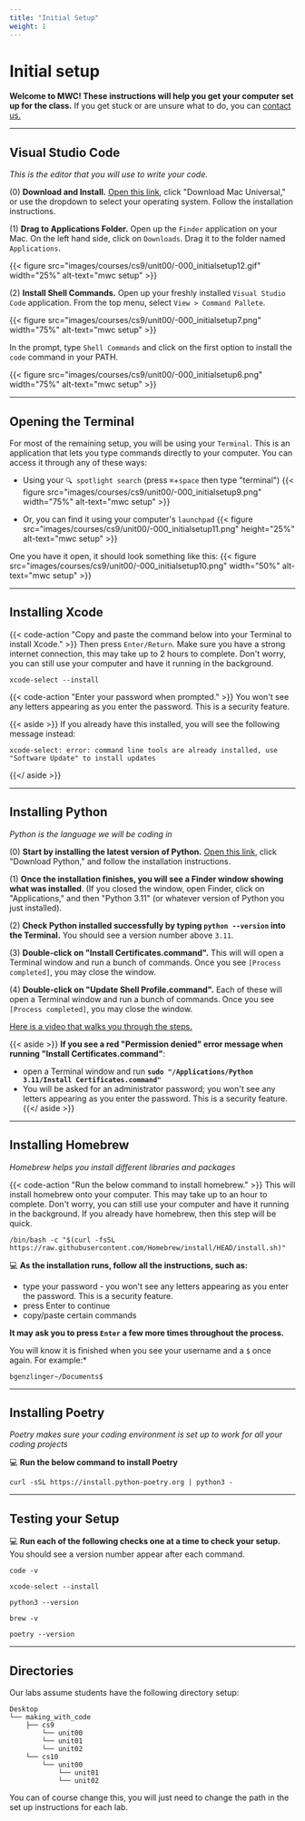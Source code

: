 ```yaml
---
title: "Initial Setup"
weight: 1
---
```


# Initial setup

**Welcome to MWC! These instructions will help you get your computer set up for the class.**
If you get stuck or are unsure what to do, you can [contact us.](contact.md)


<!-- ## Github

Github is a hosting service for code. It allows users to collaborate on projects and track versions of their code over time. We will be using Github to distribute code to students and for students to submit their work.

{{< code-action >}}
**Sign up for a Github account by going to [this](https://github.com/signup?ref_cta=Sign+up&ref_loc=header+logged+out&ref_page=%2F&source=header-home) link.**

{{< figure src="https://github.githubassets.com/images/modules/logos_page/Octocat.png" width="25%" alt-text="Python Turtle Graphics" >}}
- Be sure to use your ISF student email.
- You will be asked to create a Github username. Do NOT use your student ID number and make sure it is school appropriate.  

{{< youtube "GmiNDSIuxZQ" >}} -->



---
## Visual Studio Code
*This is the editor that you will use to write your code.*

(0) **Download and Install.** [Open this link](https://code.visualstudio.com/), click "Download Mac Universal," or use the dropdown to select your operating system. Follow the installation instructions.

(1) **Drag to Applications Folder.** Open up the `Finder` application on your Mac. On the left hand side, click on `Downloads`.  Drag it to the folder named `Applications`.

{{< figure src="images/courses/cs9/unit00/-000_initialsetup12.gif" width="25%" alt-text="mwc setup" >}}

(2) **Install Shell Commands.** Open up your freshly installed `Visual Studio Code` application. From the top menu, select `View > Command Pallete`. 

{{< figure src="images/courses/cs9/unit00/-000_initialsetup7.png" width="75%" alt-text="mwc setup" >}}

In the prompt, type `Shell Commands` and click on the first option to install the `code` command in your PATH.

{{< figure src="images/courses/cs9/unit00/-000_initialsetup6.png" width="75%" alt-text="mwc setup" >}}

---

## Opening the Terminal

For most of the remaining setup, you will be using your `Terminal`. This is an application that lets you type commands directly to your computer. You can access it through any of these ways:

- Using your `🔍 spotlight search` (press `⌘`+`space` then type "terminal")
{{< figure src="images/courses/cs9/unit00/-000_initialsetup9.png" width="75%" alt-text="mwc setup" >}}

- Or, you can find it using your computer's `launchpad`
{{< figure src="images/courses/cs9/unit00/-000_initialsetup11.png" height="25%" alt-text="mwc setup" >}}


One you have it open, it should look something like this:
{{< figure src="images/courses/cs9/unit00/-000_initialsetup10.png" width="50%" alt-text="mwc setup" >}}

---
 
## Installing Xcode

{{< code-action "Copy and paste the command below into your Terminal to install Xcode." >}} Then press `Enter/Return`. Make sure you have a strong internet connection, this may take up to 2 hours to complete. Don't worry, you can still use your computer and have it running in the background. 

```shell
xcode-select --install
```


{{< code-action "Enter your password when prompted." >}} You won't see any letters appearing as you enter the password. This is a security feature.

{{< aside >}}
If you already have this installed, you will see the following message instead:
```shell
xcode-select: error: command line tools are already installed, use "Software Update" to install updates
```
{{</ aside >}}

---

## Installing Python
*Python is the language we will be coding in*

(0) **Start by installing the latest version of Python.** [Open this link](https://www.python.org/downloads/), click "Download Python," and follow the installation instructions.


(1) **Once the installation finishes, you will see a Finder window showing what was installed**.
(If you closed the window, open Finder, click on "Applications," and then "Python 3.11" (or whatever version of Python you just installed).


(2) **Check Python installed successfully by typing `python --version` into the Terminal.** You should see a version number above `3.11`.

(3) **Double-click on "Install Certificates.command".** This will will open a Terminal window and run a bunch of commands. Once you see `[Process completed]`, you may close the window.

(4) **Double-click on "Update Shell Profile.command".** Each of these will open a Terminal window and run a bunch of commands. Once you see `[Process completed]`, you may close the window.

[Here is a video that walks you through the steps.](https://youtu.be/OiCiOgeyaWA)


{{< aside >}}
**If you see a red "Permission denied" error message when running "Install Certificates.command"**:
- open a Terminal window and run **`sudo "/Applications/Python 3.11/Install Certificates.command"`**
- You will be asked for an administrator password; you won't see any letters appearing as you enter the password. This is a security feature.
{{</ aside >}}

<!-- {{< youtube "OiCiOgeyaWA" >}} -->

---

## Installing Homebrew
*Homebrew helps you install different libraries and packages*

{{< code-action "Run the below command to install homebrew." >}} This will install homebrew onto your computer. This may take up to an hour to complete. Don't worry, you can still use your computer and have it running in the background. If you already have homebrew, then this step will be quick.

```shell
/bin/bash -c "$(curl -fsSL https://raw.githubusercontent.com/Homebrew/install/HEAD/install.sh)"
```
💻 **As the installation runs, follow all the instructions, such as:**
- type your password - you won't see any letters appearing as you enter the password. This is a security feature.
- press Enter to continue
- copy/paste certain commands

**It may ask you to press `Enter` a few more times throughout the process.**

You will know it is finished when you see your username and a `$` once again. For example:*
```shell
bgenzlinger~/Documents$
```

---


## Installing Poetry
*Poetry makes sure your coding environment is set up to work for all your coding projects*

💻 **Run the below command to install Poetry**
```shell
curl -sSL https://install.python-poetry.org | python3 -

```

---

<!-- {{< code-action "Run the below command to install the Github CLI." >}}
```shell
brew install gh
```
{{< code-action "Run the below command to authorize." >}} This will take you through a few prompts to log in to your github account.
```shell
gh auth login
```

**You will be asked the following questions to finish the authorization process. You should accept all the default highlighted options, which are these:**

0. "What account do you want to log into?" - GitHub.com
0. "What is your preferred protocol for Git operations?" - HTTPS
0. "Authenticate Git with your GitHub credentials?" - Yes
0. "How would you like to authenticate GitHub CLI?" - Log in with a web browser

> **If you are asked for your computer password, you won't see any letters appear as you type.** This is normal--it's to keep the person standing behind you from seeing your password.

{{< code-action "When prompted, copy your code and press enter." >}} Then you can follow the prompts in your browser. -->


<!-- 
## If you are using Windows, please email your teachers as soon as possible and they will send you updated instructions. --> 
<!-- ## Install Linux

## Installing Python

(0) **Start by installing the latest version of Python.** [Open this link](https://www.python.org/downloads/), click "Download Python," and follow the installation instructions.
  - Make sure you select `Add Python 3.10 to PATH'

(1) **Open Windows Powershell**. We will be using this application every class. We suggest you pin it to your toolbar.
{{< figure src="https://upload.wikimedia.org/wikipedia/commons/a/af/PowerShell_Core_6.0_icon.png" width="25%" alt-text="Python Turtle Graphics" >}}

(2) **Check Python installed successfully by typing `python --version` into Powershell.**
> You should see a version number above `3.10`

{{< youtube "uhRWvk1Cafc" >}}


## Installing Github for CLI

(0) **Go to [cli.github.com](https://cli.github.com/
) and install Github CLI**

(1) **Open Windows Powershell**

(2) **Type this command: `gh auth login`**

(3) **It will ask you a series of questions. Follow the *blue* answers below.**

{{< figure src="images/courses/cs9/unit00/-000_initialsetup1.png" width="100%" alt-text="mwc setup" >}}
> Make sure you copy your "one-time code". You will need to active your computer in the browser.

{{< figure src="images/courses/cs9/unit00/-000_initialsetup2.png" width="50%" alt-text="mwc setup" >}}

(4) **Once complete, you will see the following in your Powershell**

{{< figure src="images/courses/cs9/unit00/-000_initialsetup3.png" width="100%" alt-text="mwc setup" >}}


{{< aside >}}
Whenever this website says to use Terminal, you should use Windows Powershell. There will be other small differences for Windows users that we'll explain along the way.
{{< /aside >}} -->


## Testing your Setup

💻 **Run each of the following checks one at a time to check your setup.** You should see a version number appear after each command.


```shell
code -v
```

```shell
xcode-select --install
```

```shell
python3 --version
```

```shell
brew -v
```

```shell
poetry --version
```
<!-- 
📸 **Take a screenshot** of the result and send it to your teachers, *bgenzlinger@isf.edu.hk* and *eqbrown@isf.edu.hk*, regardless of whether it worked or not. 

A successful setup will look something like this:

{{< figure src="images/courses/cs9/unit00/-000_initialsetup8.png" width="100%" alt-text="mwc setup" >}} -->

---

## Directories

Our labs assume students have the following directory setup:

```shell
Desktop 
└── making_with_code
    ├── cs9
        └── unit00
        └── unit01
        └── unit02
    └── cs10
        └── unit00
            └── unit01
            └── unit02
  ```

You can of course change this, you will just need to change the path in the set up instructions for each lab. 